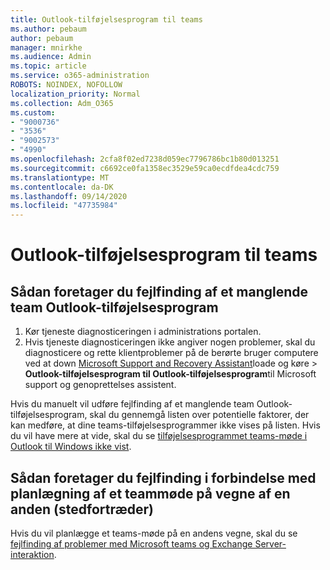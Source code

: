 ```yaml
---
title: Outlook-tilføjelsesprogram til teams
ms.author: pebaum
author: pebaum
manager: mnirkhe
ms.audience: Admin
ms.topic: article
ms.service: o365-administration
ROBOTS: NOINDEX, NOFOLLOW
localization_priority: Normal
ms.collection: Adm_O365
ms.custom:
- "9000736"
- "3536"
- "9002573"
- "4990"
ms.openlocfilehash: 2cfa8f02ed7238d059ec7796786bc1b80d013251
ms.sourcegitcommit: c6692ce0fa1358ec3529e59ca0ecdfdea4cdc759
ms.translationtype: MT
ms.contentlocale: da-DK
ms.lasthandoff: 09/14/2020
ms.locfileid: "47735984"
---
```

# <a name="teams-outlook-add-in"></a>Outlook-tilføjelsesprogram til teams

## <a name="to-troubleshoot-a-missing-teams-outlook-add-in"></a>Sådan foretager du fejlfinding af et manglende team Outlook-tilføjelsesprogram

1. Kør tjeneste diagnosticeringen i administrations portalen. 
2. Hvis tjeneste diagnosticeringen ikke angiver nogen problemer, skal du diagnosticere og rette klientproblemer på de berørte bruger computere ved at down [Microsoft Support and Recovery Assistant](https://aka.ms/SaRA-TeamsAddInScenario)loade og køre  >  **Outlook-tilføjelsesprogram til Outlook-tilføjelsesprogram**til Microsoft support og genoprettelses assistent.

Hvis du manuelt vil udføre fejlfinding af et manglende team Outlook-tilføjelsesprogram, skal du gennemgå listen over potentielle faktorer, der kan medføre, at dine teams-tilføjelsesprogrammer ikke vises på listen. Hvis du vil have mere at vide, skal du se [tilføjelsesprogrammet teams-møde i Outlook til Windows ikke vist](https://docs.microsoft.com/microsoftteams/teams-add-in-for-outlook#teams-meeting-add-in-in-outlook-for-windows-does-not-show).

## <a name="to-troubleshoot-scheduling-a-teams-meeting-on-behalf-of-someone-else-delegate"></a>Sådan foretager du fejlfinding i forbindelse med planlægning af et teammøde på vegne af en anden (stedfortræder)

Hvis du vil planlægge et teams-møde på en andens vegne, skal du se [fejlfinding af problemer med Microsoft teams og Exchange Server-interaktion](https://docs.microsoft.com/microsoftteams/troubleshoot/known-issues/teams-exchange-interaction-issue).

